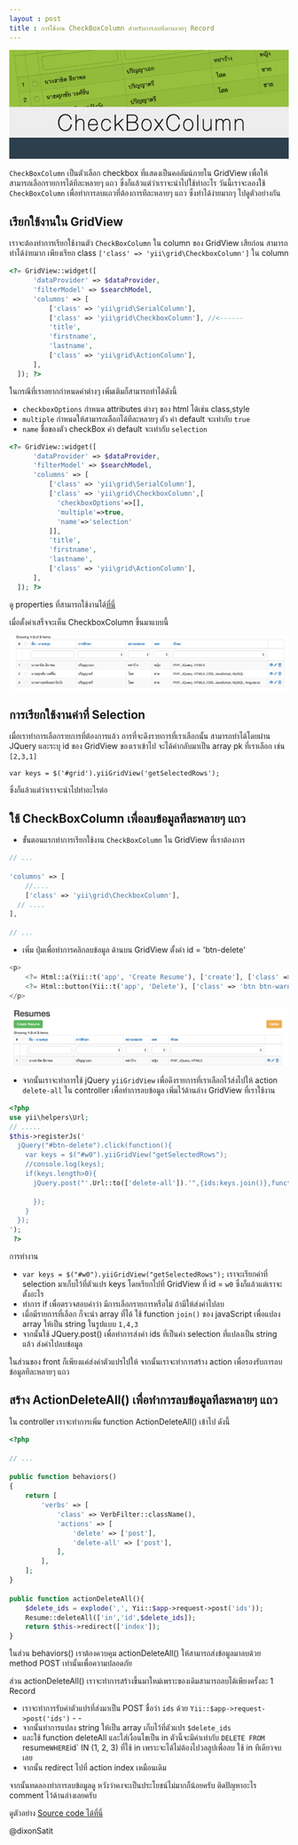 ```yaml
---
layout : post
title : การใช้งาน CheckBoxColumn สำหรับการลบทีละหลายๆ Record
---
```


![](/img/thumbnail/checkbox-column.jpg)

`CheckBoxColumn` เป็นตัวเลือก checkbox ที่แสดงเป็นคอลัมน์ภายใน GridView เพื่อให้สามารถเลือกรายการได้ทีละหลายๆ แถว  ซึ่งก็แล้วแต่ว่าเราจะนำไปใช้ทำอะไร วันนี้เราจะลองใช้ `CheckBoxColumn` เพื่อทำการลบแถวที่ต้องการทีละหลายๆ แถว ซึ่งทำได้ง่ายมากๆ  ไปดูตัวอย่างกัน


## เรียกใช้งานใน GridView

เราจะต้องทำการเรียกใช้งานตัว `CheckBoxColumn` ใน column ของ GridView เสียก่อน สามารถทำได้ง่ายมาก เพียงเรียก class `['class' => 'yii\grid\CheckboxColumn']` ใน column

```php
<?= GridView::widget([
      'dataProvider' => $dataProvider,
      'filterModel' => $searchModel,
      'columns' => [
          ['class' => 'yii\grid\SerialColumn'],
          ['class' => 'yii\grid\CheckboxColumn'], //<------
          'title',
          'firstname',
          'lastname',
          ['class' => 'yii\grid\ActionColumn'],
      ],
  ]); ?>
```

ในกรณีที่เราอยากกำหนดค่าต่างๆ เพิ่มเติมก็สามารถทำได้ดังนี้

- `checkboxOptions` กำหนด attributes ต่างๆ ของ html ได้เช่น class,style
- `multiple` กำหนดให้สามารถเลือกได้ทีละหลายๆ ตัว ค่า default จะเท่ากับ `true`
- `name` ชื่อของตัว checkBox ค่า default จะเท่ากับ `selection`

```php
<?= GridView::widget([
      'dataProvider' => $dataProvider,
      'filterModel' => $searchModel,
      'columns' => [
          ['class' => 'yii\grid\SerialColumn'],
          ['class' => 'yii\grid\CheckboxColumn',[
            'checkboxOptions'=>[],
            'multiple'=>true,
            'name'=>'selection'
          ]],
          'title',
          'firstname',
          'lastname',
          ['class' => 'yii\grid\ActionColumn'],
      ],
  ]); ?>
```

ดู properties ที่สามารถใช้งานได้[ที่นี่](http://www.yiiframework.com/doc-2.0/yii-grid-checkboxcolumn.html)

เมื่อตั้งค่าเสร็จจะเห็น CheckboxColumn ขึ้นมาแบบนี้

![](/img/check-box-column.png)

## การเรียกใช้งานค่าที่ Selection

เมื่อเราทำการเลือกรายการที่ต้องการแล้ว การที่จะดึงรายการที่เราเลือกนั้น สามารถทำได้โดยผ่าน JQuery และระบุ id ของ GridView ของเราเข้าไป จะได้ค่ากลับมาเป็น array pk ที่เราเลือก เช่น `[2,3,1]`

```
var keys = $('#grid').yiiGridView('getSelectedRows');
```
ซึ่งก็แล้วแต่ว่าเราจะนำไปทำอะไรต่อ


## ใช้ CheckBoxColumn เพื่อลบข้อมูลทีละหลายๆ แถว

- ขั้นตอนแรกทำการเรียกใช้งาน `CheckBoxColumn` ใน GridView ที่เราต้องการ

```php
// ...

'columns' => [
    //....
    ['class' => 'yii\grid\CheckboxColumn'],
  // ....
],

// ...
```

- เพิ่ม ปุ่มเพื่อทำการคลิกลบข้อมูล ด้านบน GridView ตั้งค่า id = 'btn-delete'

```php
<p>
    <?= Html::a(Yii::t('app', 'Create Resume'), ['create'], ['class' => 'btn btn-success']) ?>
    <?= Html::button(Yii::t('app', 'Delete'), ['class' => 'btn btn-warning pull-right','id'=>'btn-delete']) ?>
</p>
```

![](/img/check-box-column-delete.png)

- จากนั้นเราจะทำการใช้ jQuery `yiiGridView` เพื่อดึงรายการที่เราเลือกไว้ส่งไปให้ action `delete-all` ใน controller เพื่อทำการลบข้อมูล เพิ่มไว้ด้านล่าง GridView ที่เราใช้งาน

```php
<?php
use yii\helpers\Url;
// .....
$this->registerJs('
  jQuery("#btn-delete").click(function(){
    var keys = $("#w0").yiiGridView("getSelectedRows");
    //console.log(keys);
    if(keys.length>0){
      jQuery.post("'.Url::to(['delete-all']).'",{ids:keys.join()},function(){

      });
    }
  });
');
 ?>
```

การทำงาน

- `var keys = $("#w0").yiiGridView("getSelectedRows");` เราจะเรียกค่าที่ selection มาเก็บไว้ที่ตัวแปร keys โดยเรียกไปที่ GridView ที่ id = `w0` ซึ่งก็แล้วแต่เราจะตั้งอะไร
- ทำการ if เพื่อตรวจสอบค่าว่า มีการเลือกรายการหรือไม่ ถ้ามีให้ส่งค่าไปลบ
- เมื่อมีรายการที่เลือก ก็จะนำ array ที่ได้ ใช้ function `join()` ของ javaScript เพื่อแปลง array ให้เป็น string ในรูปแบบ `1,4,3`
- จากนั้นใช้ JQuery.post() เพื่อทำการส่งค่า ids ที่เป็นค่า selection ที่แปลงเป็น string แล้ว ส่งค่าไปลบข้อมูล

ในส่วนของ front ก็เพียงแค่ส่งค่าตัวแปรไปให้ จากนั้นเราจะทำการสร้าง action เพื่อรองรับการลบข้อมูลทีละหลายๆ แถว

## สร้าง ActionDeleteAll() เพื่อทำการลบข้อมูลทีละหลายๆ แถว

ใน controller เราจะทำการเพิ่ม function ActionDeleteAll() เข้าไป ดังนี้

```php
<?php

// ...

public function behaviors()
{
    return [
        'verbs' => [
            'class' => VerbFilter::className(),
            'actions' => [
                'delete' => ['post'],
                'delete-all' => ['post'],
            ],
        ],
    ];
}

public function actionDeleteAll(){
    $delete_ids = explode(',', Yii::$app->request->post('ids'));
    Resume::deleteAll(['in','id',$delete_ids]);
    return $this->redirect(['index']);
}
```

ในส่วน behaviors() เราต้องควบคุม actionDeleteAll() ให้สามารถส่งข้อมูลมาลบด้วย method POST เท่านั้นเพื่อความปลอดภัย

ส่วน actionDeleteAll() เราจะทำการสร้างขึ้นมาใหม่เพราะของเดิมสามารถลบได้เพียงครั้งละ 1 Record

- เราจะทำการรับค่าตัวแปรที่ส่งมาเป็น POST ชื่อว่า `ids` ด้วย `Yii::$app->request->post('ids')` - -
- จากนั้นทำการแปลง string ให้เป็น array เก็บไว้ที่ตัวแปร `$delete_ids`
- และใช้ function deleteAll และใส่เงื่อนไขเป็น in ตัวนี้จะมีค่าเท่ากับ `DELETE FROM `resume` WHERE `id` IN (1, 2, 3) ที่ใช้ in เพราะจะได้ไม่ต้องไปวลลูปเพื่อลบ ใช้ in ทีเดียวจบเลย
- จากนั้น redirect ไปที่ action index เหมือนเดิม

จากนั้นทดลองทำการลบข้อมูลดู  หวังว่าคงจะเป็นประโยชน์ไม่มากก็น้อยครับ ติดปัญหาอะไร comment ไว้ด้านล่างเลยครับ

ดูตัวอย่าง [Source code ได้ที่นี่](https://github.com/dixonsatit/yii2-workshop-items-alias/blob/master/controllers/ResumeController.php)

@dixonSatit
